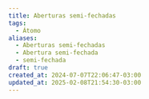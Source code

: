 ```yaml
---
title: Aberturas semi-fechadas
tags:
  - Átomo
aliases:
  - Aberturas semi-fechadas
  - Abertura semi-fechada
  - semi-fechada
draft: true
created_at: 2024-07-07T22:06:47-03:00
updated_at: 2025-02-08T21:54:30-03:00
---
```


